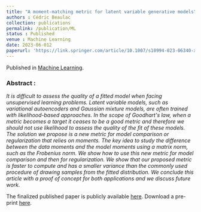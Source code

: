 ```yaml
---
title: "A moment-matching metric for latent variable generative models"
authors : Cédric Beaulac
collection: publications
permalink: /publication/ML
status : Published
venue : Machine Learning
date: 2023-06-012
paperurl: 'https://link.springer.com/article/10.1007/s10994-023-06340-x'
---
```


Published in [Machine Learning](https://www.springer.com/journal/10994).

### Abstract :

*It is difficult to assess the quality of a fitted model when facing unsupervised learning problems. Latent variable models, such as variational autoencoders and Gaussian mixture models, are often trained with likelihood-based approaches. In the scope of Goodhart's law, when a metric becomes a target it ceases to be a good metric and therefore we should not use likelihood to assess the quality of the fit of these models. The solution we propose is a new metric for model comparison or regularization that relies on moments. The key idea to study the difference between the data moments and the model moments using a matrix norm, such as the Frobenius norm. We show how to use this new metric for model comparison and then for regularization. We show that our proposed metric is faster to compute and has a smaller variance than the commonly used procedure of drawing samples from the fitted distribution. We conclude this article with a proof of concept for both applications and we discuss future work.*

The finalized published paper is publicly available [here](https://link.springer.com/article/10.1007/s10994-023-06340-x). Download a pre-print [here](https://cedricbeaulac.github.io/files/MEGA___Machine_Learning___Revision___arXiv.pdf).



